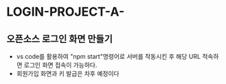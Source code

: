 # LOGIN-PROJECT-A-
## 오픈소스 로그인 화면 만들기
  - vs code를 활용하여 "npm start"명령어로 서버를 작동시킨 후 해당 URL 적속하면 로그인 화면 접속이 가능하다.
  - 회원가입 화면과 키 발급은 차후 예정이다
